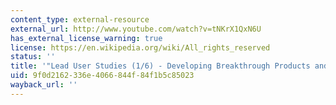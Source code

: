 ```yaml
---
content_type: external-resource
external_url: http://www.youtube.com/watch?v=tNKrX1QxN6U
has_external_license_warning: true
license: https://en.wikipedia.org/wiki/All_rights_reserved
status: ''
title: '"Lead User Studies (1/6) - Developing Breakthrough Products and Services."'
uid: 9f0d2162-336e-4066-844f-84f1b5c85023
wayback_url: ''
---
```


